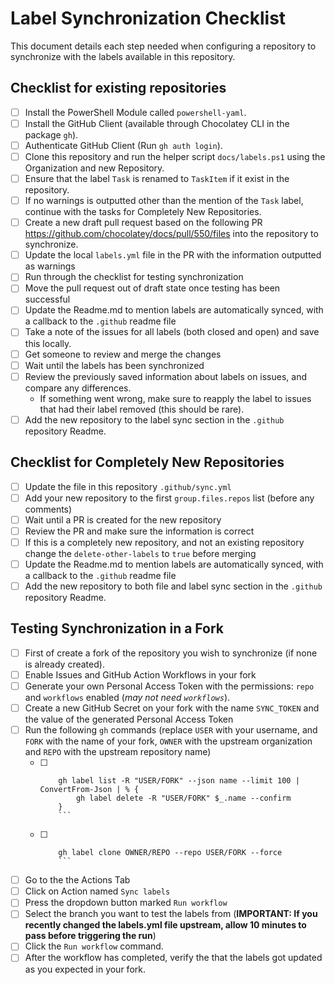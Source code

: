 # Label Synchronization Checklist

This document details each step needed when configuring a repository to synchronize with the labels available in this repository.

## Checklist for existing repositories

- [ ] Install the PowerShell Module called `powershell-yaml`.
- [ ] Install the GitHub Client (available through Chocolatey CLI in the package `gh`).
- [ ] Authenticate GitHub Client (Run `gh auth login`).
- [ ] Clone this repository and run the helper script `docs/labels.ps1` using the Organization and new Repository.
- [ ] Ensure that the label `Task` is renamed to `TaskItem` if it exist in the repository.
- [ ] If no warnings is outputted other than the mention of the `Task` label, continue with the tasks for Completely New Repositories.
- [ ] Create a new draft pull request based on the following PR https://github.com/chocolatey/docs/pull/550/files into the repository to synchronize.
- [ ] Update the local `labels.yml` file in the PR with the information outputted as warnings
- [ ] Run through the checklist for testing synchronization
- [ ] Move the pull request out of draft state once testing has been successful
- [ ] Update the Readme.md to mention labels are automatically synced, with a callback to the `.github` readme file
- [ ] Take a note of the issues for all labels (both closed and open) and save this locally.
- [ ] Get someone to review and merge the changes
- [ ] Wait until the labels has been synchronized
- [ ] Review the previously saved information about labels on issues, and compare any differences.
  - If something went wrong, make sure to reapply the label to issues that had their label removed (this should be rare).
- [ ] Add the new repository to the label sync section in the `.github` repository Readme.

## Checklist for Completely New Repositories

- [ ] Update the file in this repository `.github/sync.yml`
- [ ] Add your new repository to the first `group.files.repos` list (before any comments)
- [ ] Wait until a PR is created for the new repository
- [ ] Review the PR and make sure the information is correct
- [ ] If this is a completely new repository, and not an existing repository change the `delete-other-labels` to `true` before merging
- [ ] Update the Readme.md to mention labels are automatically synced, with a callback to the `.github` readme file
- [ ] Add the new repository to both file and label sync section in the `.github` repository Readme.

## Testing Synchronization in a Fork

- [ ] First of create a fork of the repository you wish to synchronize (if none is already created).
- [ ] Enable Issues and GitHub Action Workflows in your fork
- [ ] Generate your own Personal Access Token with the permissions: `repo` and `workflows` enabled (_may not need `workflows`_).
- [ ] Create a new GitHub Secret on your fork with the name `SYNC_TOKEN` and the value of the generated Personal Access Token
- [ ] Run the following `gh` commands (replace `USER` with your username, and `FORK` with the name of your fork, `OWNER` with the upstream organization and `REPO` with the upstream repository name)
  - [ ] ```
        gh label list -R "USER/FORK" --json name --limit 100 | ConvertFrom-Json | % {
            gh label delete -R "USER/FORK" $_.name --confirm
        }
        ```
  - [ ] ```
        gh label clone OWNER/REPO --repo USER/FORK --force
        ```
- [ ] Go to the the Actions Tab
- [ ] Click on Action named `Sync labels`
- [ ] Press the dropdown button marked `Run workflow`
- [ ] Select the branch you want to test the labels from (**IMPORTANT: If you recently changed the labels.yml file upstream, allow 10 minutes to pass before triggering the run**)
- [ ] Click the `Run workflow` command.
- [ ] After the workflow has completed, verify the that the labels got updated as you expected in your fork.